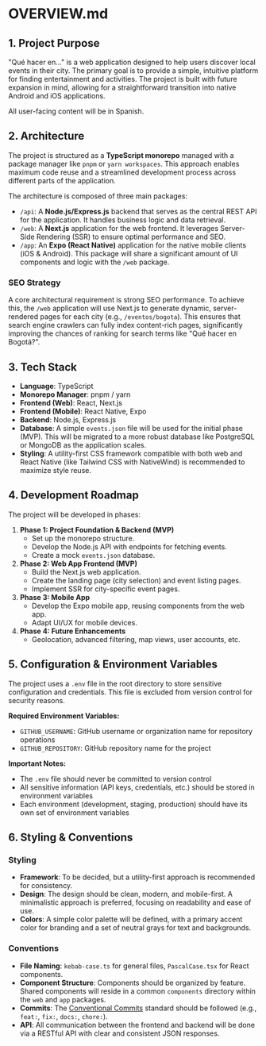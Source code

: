 # OVERVIEW.md

## 1. Project Purpose

"Qué hacer en..." is a web application designed to help users discover local events in their city. The primary goal is to provide a simple, intuitive platform for finding entertainment and activities. The project is built with future expansion in mind, allowing for a straightforward transition into native Android and iOS applications.

All user-facing content will be in Spanish.

## 2. Architecture

The project is structured as a **TypeScript monorepo** managed with a package manager like `pnpm` or `yarn workspaces`. This approach enables maximum code reuse and a streamlined development process across different parts of the application.

The architecture is composed of three main packages:

*   `/api`: A **Node.js/Express.js** backend that serves as the central REST API for the application. It handles business logic and data retrieval.
*   `/web`: A **Next.js** application for the web frontend. It leverages Server-Side Rendering (SSR) to ensure optimal performance and SEO.
*   `/app`: An **Expo (React Native)** application for the native mobile clients (iOS & Android). This package will share a significant amount of UI components and logic with the `/web` package.

### SEO Strategy

A core architectural requirement is strong SEO performance. To achieve this, the `/web` application will use Next.js to generate dynamic, server-rendered pages for each city (e.g., `/eventos/bogota`). This ensures that search engine crawlers can fully index content-rich pages, significantly improving the chances of ranking for search terms like "Qué hacer en Bogotá?".

## 3. Tech Stack

*   **Language**: TypeScript
*   **Monorepo Manager**: pnpm / yarn
*   **Frontend (Web)**: React, Next.js
*   **Frontend (Mobile)**: React Native, Expo
*   **Backend**: Node.js, Express.js
*   **Database**: A simple `events.json` file will be used for the initial phase (MVP). This will be migrated to a more robust database like PostgreSQL or MongoDB as the application scales.
*   **Styling**: A utility-first CSS framework compatible with both web and React Native (like Tailwind CSS with NativeWind) is recommended to maximize style reuse.

## 4. Development Roadmap

The project will be developed in phases:

1.  **Phase 1: Project Foundation & Backend (MVP)**
    *   Set up the monorepo structure.
    *   Develop the Node.js API with endpoints for fetching events.
    *   Create a mock `events.json` database.
2.  **Phase 2: Web App Frontend (MVP)**
    *   Build the Next.js web application.
    *   Create the landing page (city selection) and event listing pages.
    *   Implement SSR for city-specific event pages.
3.  **Phase 3: Mobile App**
    *   Develop the Expo mobile app, reusing components from the web app.
    *   Adapt UI/UX for mobile devices.
4.  **Phase 4: Future Enhancements**
    *   Geolocation, advanced filtering, map views, user accounts, etc.

## 5. Configuration & Environment Variables

The project uses a `.env` file in the root directory to store sensitive configuration and credentials. This file is excluded from version control for security reasons.

**Required Environment Variables:**
*   `GITHUB_USERNAME`: GitHub username or organization name for repository operations
*   `GITHUB_REPOSITORY`: GitHub repository name for the project

**Important Notes:**
*   The `.env` file should never be committed to version control
*   All sensitive information (API keys, credentials, etc.) should be stored in environment variables
*   Each environment (development, staging, production) should have its own set of environment variables

## 6. Styling & Conventions

### Styling

*   **Framework**: To be decided, but a utility-first approach is recommended for consistency.
*   **Design**: The design should be clean, modern, and mobile-first. A minimalistic approach is preferred, focusing on readability and ease of use.
*   **Colors**: A simple color palette will be defined, with a primary accent color for branding and a set of neutral grays for text and backgrounds.

### Conventions

*   **File Naming**: `kebab-case.ts` for general files, `PascalCase.tsx` for React components.
*   **Component Structure**: Components should be organized by feature. Shared components will reside in a common `components` directory within the `web` and `app` packages.
*   **Commits**: The [Conventional Commits](https://www.conventionalcommits.org/) standard should be followed (e.g., `feat:`, `fix:`, `docs:`, `chore:`).
*   **API**: All communication between the frontend and backend will be done via a RESTful API with clear and consistent JSON responses.